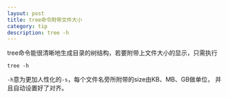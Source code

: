```yaml
---
layout: post
title: tree命令附带文件大小
category: tip
description: tree -h
---
```


tree命令能很清晰地生成目录的树结构，若要附带上文件大小的显示，只需执行

    tree -h

`-h`意为更加人性化的`-s`，每个文件名旁所附带的size由KB、MB、GB做单位，
并且自动设置好了对齐。